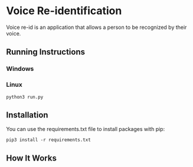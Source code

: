 # Voice Re-identification

Voice re-id is an application that allows a person to be recognized by their voice.

## Running Instructions

### Windows


### Linux

```
python3 run.py
```


## Installation  

You can use the requirements.txt file to install packages with pip:
``` 
pip3 install -r requirements.txt
```


## How It Works


